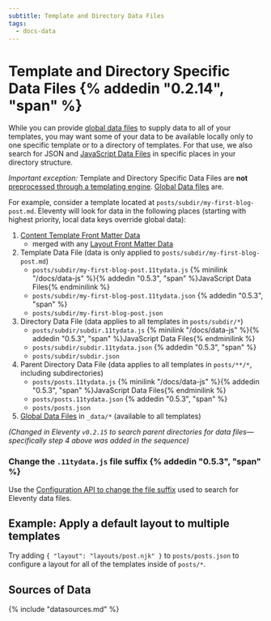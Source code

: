 ```yaml
---
subtitle: Template and Directory Data Files
tags:
  - docs-data
---
```

# Template and Directory Specific Data Files {% addedin "0.2.14", "span" %}

While you can provide [global data files](/docs/data-global/) to supply data to all of your templates, you may want some of your data to be available locally only to one specific template or to a directory of templates. For that use, we also search for JSON and [JavaScript Data Files](/docs/data-js/) in specific places in your directory structure.

<em>Important exception:</em> Template and Directory Specific Data Files are **not** [preprocessed through a templating engine](/docs/data-preprocessing/). [Global Data files](/docs/data-global/) are.

For example, consider a template located at `posts/subdir/my-first-blog-post.md`. Eleventy will look for data in the following places (starting with highest priority, local data keys override global data):

1. [Content Template Front Matter Data](/docs/data-frontmatter/)
    * merged with any [Layout Front Matter Data](/docs/layouts/#front-matter-data-in-layouts)
1. Template Data File (data is only applied to `posts/subdir/my-first-blog-post.md`)
    * `posts/subdir/my-first-blog-post.11tydata.js` {% minilink "/docs/data-js" %}{% addedin "0.5.3", "span" %}JavaScript Data Files{% endminilink %}
    * `posts/subdir/my-first-blog-post.11tydata.json` {% addedin "0.5.3", "span" %}
    * `posts/subdir/my-first-blog-post.json`
1. Directory Data File (data applies to all templates in `posts/subdir/*`)
    * `posts/subdir/subdir.11tydata.js` {% minilink "/docs/data-js" %}{% addedin "0.5.3", "span" %}JavaScript Data Files{% endminilink %}
    * `posts/subdir/subdir.11tydata.json` {% addedin "0.5.3", "span" %}
    * `posts/subdir/subdir.json`
1. Parent Directory Data File (data applies to all templates in `posts/**/*`, including subdirectories)
    * `posts/posts.11tydata.js` {% minilink "/docs/data-js" %}{% addedin "0.5.3", "span" %}JavaScript Data Files{% endminilink %}
    * `posts/posts.11tydata.json` {% addedin "0.5.3", "span" %}
    * `posts/posts.json`
1. [Global Data Files](/docs/data-global/) in `_data/*` (available to all templates)

_(Changed in Eleventy `v0.2.15` to search parent directories for data files—specifically step 4 above was added in the sequence)_

### Change the `.11tydata.js` file suffix {% addedin "0.5.3", "span" %}

Use the [Configuration API to change the file suffix](/docs/config/#change-file-suffix-for-template-and-directory-data-files) used to search for Eleventy data files.

## Example: Apply a default layout to multiple templates

Try adding `{ "layout": "layouts/post.njk" }` to `posts/posts.json` to configure a layout for all of the templates inside of `posts/*`.

## Sources of Data

{% include "datasources.md" %}